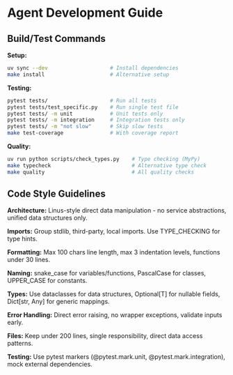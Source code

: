 # Agent Development Guide

## Build/Test Commands

**Setup:**
```bash
uv sync --dev                    # Install dependencies
make install                     # Alternative setup
```

**Testing:**
```bash
pytest tests/                    # Run all tests
pytest tests/test_specific.py    # Run single test file
pytest tests/ -m unit            # Unit tests only
pytest tests/ -m integration     # Integration tests only
pytest tests/ -m "not slow"      # Skip slow tests
make test-coverage               # With coverage report
```

**Quality:**
```bash
uv run python scripts/check_types.py    # Type checking (MyPy)
make typecheck                          # Alternative type check
make quality                            # All quality checks
```

## Code Style Guidelines

**Architecture:** Linus-style direct data manipulation - no service abstractions, unified data structures only.

**Imports:** Group stdlib, third-party, local imports. Use TYPE_CHECKING for type hints.

**Formatting:** Max 100 chars line length, max 3 indentation levels, functions under 30 lines.

**Naming:** snake_case for variables/functions, PascalCase for classes, UPPER_CASE for constants.

**Types:** Use dataclasses for data structures, Optional[T] for nullable fields, Dict[str, Any] for generic mappings.

**Error Handling:** Direct error raising, no wrapper exceptions, validate inputs early.

**Files:** Keep under 200 lines, single responsibility, direct data access patterns.

**Testing:** Use pytest markers (@pytest.mark.unit, @pytest.mark.integration), mock external dependencies.